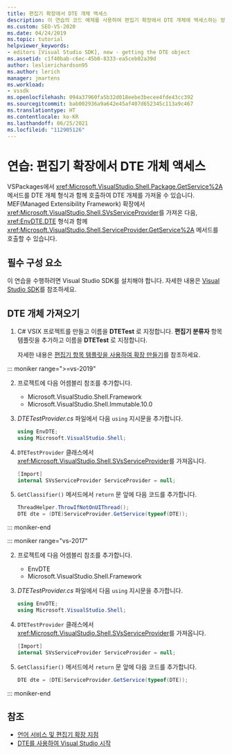 ```yaml
---
title: 편집기 확장에서 DTE 개체 액세스
description: 이 연습의 코드 예제를 사용하여 편집기 확장에서 DTE 개체에 액세스하는 방법을 알아봅니다.
ms.custom: SEO-VS-2020
ms.date: 04/24/2019
ms.topic: tutorial
helpviewer_keywords:
- editors [Visual Studio SDK], new - getting the DTE object
ms.assetid: c1f40bab-c6ec-45b0-8333-ea5ceb02a39d
author: leslierichardson95
ms.author: lerich
manager: jmartens
ms.workload:
- vssdk
ms.openlocfilehash: 094a37960fa5b32d018eebe3becee4fde43cc392
ms.sourcegitcommit: bab002936a9a642e45af407d652345c113a9c467
ms.translationtype: HT
ms.contentlocale: ko-KR
ms.lasthandoff: 06/25/2021
ms.locfileid: "112905126"
---
```

# <a name="walkthrough-access-the-dte-object-from-an-editor-extension"></a>연습: 편집기 확장에서 DTE 개체 액세스

VSPackages에서 <xref:Microsoft.VisualStudio.Shell.Package.GetService%2A> 메서드를 DTE 개체 형식과 함께 호출하여 DTE 개체를 가져올 수 있습니다. MEF(Managed Extensibility Framework) 확장에서 <xref:Microsoft.VisualStudio.Shell.SVsServiceProvider>를 가져온 다음, <xref:EnvDTE.DTE> 형식과 함께 <xref:Microsoft.VisualStudio.Shell.ServiceProvider.GetService%2A> 메서드를 호출할 수 있습니다.

## <a name="prerequisites"></a>필수 구성 요소

이 연습을 수행하려면 Visual Studio SDK를 설치해야 합니다. 자세한 내용은 [Visual Studio SDK](../extensibility/visual-studio-sdk.md)를 참조하세요.

## <a name="get-the-dte-object"></a>DTE 개체 가져오기

1. C# VSIX 프로젝트를 만들고 이름을 **DTETest** 로 지정합니다. **편집기 분류자** 항목 템플릿을 추가하고 이름을 **DTETest** 로 지정합니다.

   자세한 내용은 [편집기 항목 템플릿을 사용하여 확장 만들기](../extensibility/creating-an-extension-with-an-editor-item-template.md)를 참조하세요.

::: moniker range=">=vs-2019"

2. 프로젝트에 다음 어셈블리 참조를 추가합니다.

    - Microsoft.VisualStudio.Shell.Framework
    - Microsoft.VisualStudio.Shell.Immutable.10.0

3. *DTETestProvider.cs* 파일에서 다음 `using` 지시문을 추가합니다.

    ```csharp
    using EnvDTE;
    using Microsoft.VisualStudio.Shell;
    ```

4. `DTETestProvider` 클래스에서 <xref:Microsoft.VisualStudio.Shell.SVsServiceProvider>를 가져옵니다.

    ```csharp
    [Import]
    internal SVsServiceProvider ServiceProvider = null;
    ```

5. `GetClassifier()` 메서드에서 `return` 문 앞에 다음 코드를 추가합니다.

    ```csharp
   ThreadHelper.ThrowIfNotOnUIThread();
   DTE dte = (DTE)ServiceProvider.GetService(typeof(DTE));
   ```

::: moniker-end

::: moniker range="vs-2017"

2. 프로젝트에 다음 어셈블리 참조를 추가합니다.

   - EnvDTE
   - Microsoft.VisualStudio.Shell.Framework

3. *DTETestProvider.cs* 파일에서 다음 `using` 지시문을 추가합니다.

    ```csharp
    using EnvDTE;
    using Microsoft.VisualStudio.Shell;
    ```

4. `DTETestProvider` 클래스에서 <xref:Microsoft.VisualStudio.Shell.SVsServiceProvider>를 가져옵니다.

    ```csharp
    [Import]
    internal SVsServiceProvider ServiceProvider = null;
    ```

5. `GetClassifier()` 메서드에서 `return` 문 앞에 다음 코드를 추가합니다.

    ```csharp
   DTE dte = (DTE)ServiceProvider.GetService(typeof(DTE));
   ```

::: moniker-end

## <a name="see-also"></a>참조

- [언어 서비스 및 편집기 확장 지점](../extensibility/language-service-and-editor-extension-points.md)
- [DTE를 사용하여 Visual Studio 시작](launch-visual-studio-dte.md)

